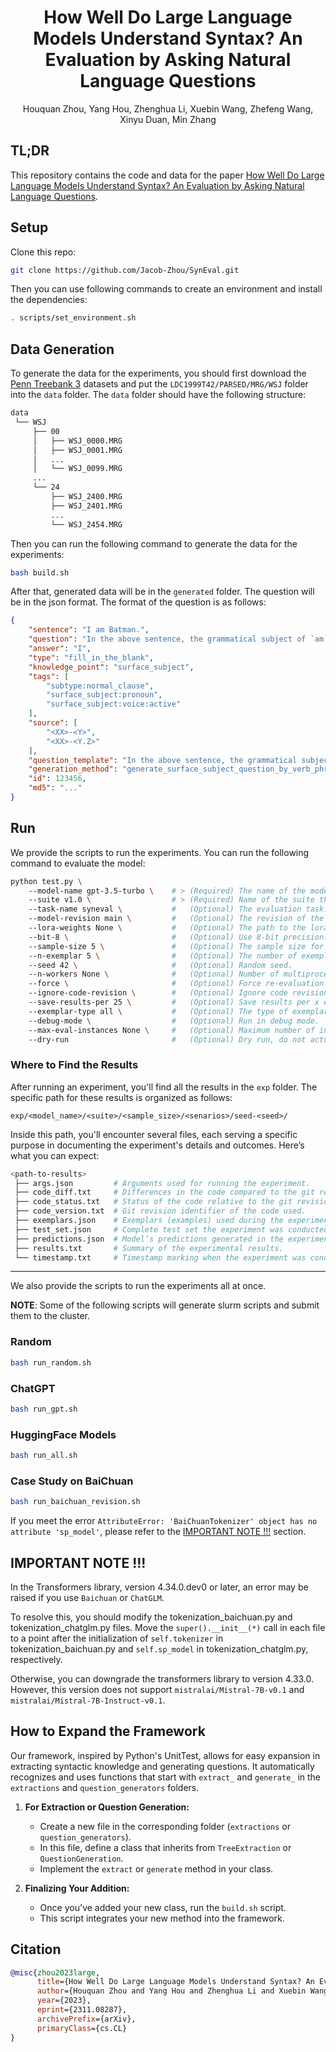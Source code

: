 <div align="center">

# How Well Do Large Language Models Understand Syntax? An Evaluation by Asking Natural Language Questions
Houquan Zhou, Yang Hou, Zhenghua Li, Xuebin Wang, Zhefeng Wang, Xinyu Duan, Min Zhang

</div>

## TL;DR
This repository contains the code and data for the paper [How Well Do Large Language Models Understand Syntax? An Evaluation by Asking Natural Language Questions](https://arxiv.org/abs/2311.08287).

## Setup

Clone this repo:
```sh
git clone https://github.com/Jacob-Zhou/SynEval.git
```

Then you can use following commands to create an environment and install the dependencies:
```sh
. scripts/set_environment.sh
```

## Data Generation
To generate the data for the experiments, you should first download the [Penn Treebank 3](https://catalog.ldc.upenn.edu/LDC99T42) datasets and put the `LDC1999T42/PARSED/MRG/WSJ` folder into the `data` folder.
The `data` folder should have the following structure:
```sh
data
 └── WSJ
     ├── 00
     │   ├── WSJ_0000.MRG
     │   ├── WSJ_0001.MRG
     │   ...
     │   └── WSJ_0099.MRG
     ...
     └── 24
         ├── WSJ_2400.MRG
         ├── WSJ_2401.MRG
         ...
         └── WSJ_2454.MRG
```

Then you can run the following command to generate the data for the experiments:
```sh
bash build.sh
```

After that, generated data will be in the `generated` folder.
The question will be in the json format.
The format of the question is as follows:
```json
{
    "sentence": "I am Batman.",
    "question": "In the above sentence, the grammatical subject of `am` is ____________.",
    "answer": "I",
    "type": "fill_in_the_blank",
    "knowledge_point": "surface_subject",
    "tags": [
        "subtype:normal_clause",
        "surface_subject:pronoun",
        "surface_subject:voice:active"
    ],
    "source": [
        "<XX>-<Y>",
        "<XX>-<Y.Z>"
    ],
    "question_template": "In the above sentence, the grammatical subject of `{verb_phrase}` is ____________.",
    "generation_method": "generate_surface_subject_question_by_verb_phrase",
    "id": 123456,
    "md5": "..."
}
```

## Run

We provide the scripts to run the experiments.
You can run the following command to evaluate the model:

```sh
python test.py \ 
    --model-name gpt-3.5-turbo \    # > (Required) The name of the model to use.
    --suite v1.0 \                  # > (Required) Name of the suite this run belongs to.
    --task-name syneval \           #   (Optional) The evaluation task.
    --model-revision main \         #   (Optional) The revision of the model to use.
    --lora-weights None \           #   (Optional) The path to the lora weights.
    --bit-8 \                       #   (Optional) Use 8-bit precision.
    --sample-size 5 \               #   (Optional) The sample size for test set.
    --n-exemplar 5 \                #   (Optional) The number of exemplars to use.
    --seed 42 \                     #   (Optional) Random seed.
    --n-workers None \              #   (Optional) Number of multiprocessing workers.
    --force \                       #   (Optional) Force re-evaluation if results already exist.
    --ignore-code-revision \        #   (Optional) Ignore code revision.
    --save-results-per 25 \         #   (Optional) Save results per x evalation.
    --exemplar-type all \           #   (Optional) The type of exemplars to use.
    --debug-mode \                  #   (Optional) Run in debug mode.
    --max-eval-instances None \     #   (Optional) Maximum number of instances to evaluate on.
    --dry-run                       #   (Optional) Dry run, do not actually request model.
```

### Where to Find the Results
After running an experiment, you'll find all the results in the `exp` folder. The specific path for these results is organized as follows:

`exp/<model_name>/<suite>/<sample_size>/<senarios>/seed-<seed>/`

Inside this path, you'll encounter several files, each serving a specific purpose in documenting the experiment's details and outcomes.
Here’s what you can expect:

```sh
<path-to-results>
 ├── args.json         # Arguments used for running the experiment.
 ├── code_diff.txt     # Differences in the code compared to the git revision.
 ├── code_status.txt   # Status of the code relative to the git revision.
 ├── code_version.txt  # Git revision identifier of the code used.
 ├── exemplars.json    # Exemplars (examples) used during the experiment.
 ├── test_set.json     # Complete test set the experiment was conducted on.
 ├── predictions.json  # Model’s predictions generated in the experiment.
 ├── results.txt       # Summary of the experimental results.
 └── timestamp.txt     # Timestamp marking when the experiment was conducted.
```

<hr>

We also provide the scripts to run the experiments all at once.

__NOTE__: Some of the following scripts will generate slurm scripts and submit them to the cluster.
### Random
```sh
bash run_random.sh
```

### ChatGPT
```sh
bash run_gpt.sh
```

### HuggingFace Models
```sh
bash run_all.sh
```

### Case Study on BaiChuan
```sh
bash run_baichuan_revision.sh
```
If you meet the error `AttributeError: 'BaiChuanTokenizer' object has no attribute 'sp_model'`, please refer to the [IMPORTANT NOTE !!!](#important-note-) section.

## IMPORTANT NOTE !!!
In the Transformers library, version 4.34.0.dev0 or later, an error may be raised if you use `Baichuan` or `ChatGLM`.

To resolve this, you should modify the tokenization_baichuan.py and tokenization_chatglm.py files. 
Move the `super().__init__(*)` call in each file to a point after the initialization of `self.tokenizer` in tokenization_baichuan.py and `self.sp_model` in tokenization_chatglm.py, respectively.

Otherwise, you can downgrade the transformers library to version 4.33.0.
However, this version does not support `mistralai/Mistral-7B-v0.1` and `mistralai/Mistral-7B-Instruct-v0.1`.

## How to Expand the Framework

Our framework, inspired by Python's UnitTest, allows for easy expansion in extracting syntactic knowledge and generating questions. It automatically recognizes and uses functions that start with `extract_` and `generate_` in the `extractions` and `question_generators` folders.

1. **For Extraction or Question Generation:**
   - Create a new file in the corresponding folder (`extractions` or `question_generators`).
   - In this file, define a class that inherits from `TreeExtraction` or `QuestionGeneration`.
   - Implement the `extract` or `generate` method in your class.

2. **Finalizing Your Addition:**
   - Once you've added your new class, run the `build.sh` script.
   - This script integrates your new method into the framework.

## Citation
```bibtex
@misc{zhou2023large,
      title={How Well Do Large Language Models Understand Syntax? An Evaluation by Asking Natural Language Questions}, 
      author={Houquan Zhou and Yang Hou and Zhenghua Li and Xuebin Wang and Zhefeng Wang and Xinyu Duan and Min Zhang},
      year={2023},
      eprint={2311.08287},
      archivePrefix={arXiv},
      primaryClass={cs.CL}
}
```

